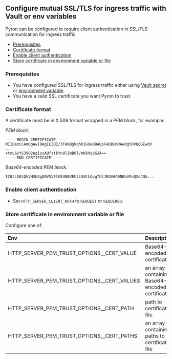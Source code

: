 ## Configure mutual SSL/TLS for ingress traffic with Vault or env variables

Pyron can be configured to require client authentication in SSL/TLS communication for ingress traffic.

* [Prerequisites](#pre)
* [Certificate format](#format)
* [Enable client authentication](#enable)
* [Store certificate in environment variable or file](#cert-env)

<a id="pre"></a>
### Prerequisites

* You have configured SSL/TLS for ingress traffic either using [Vault secret]((http-server-tls-vault.md)) or [environment variable]((http-server-tls-env.md)).
* You have a valid SSL certificate you want Pyron to trust.

<a id="format"></a>
### Certificate format

A certificate must be in X.509 format wrapped in a PEM block, for example:

_PEM block:_
```
-----BEGIN CERTIFICATE-----
MIIDezCCAmOgAwIBAgIEZOI/3TANBgkqhkiG9w0BAQsFADBuMRAwDgYDVQQGEwdV
...
+tmLSvYS39O2nqIzzAUfztkYnUlZmB0l/mKkVqbGJA==
-----END CERTIFICATE-----
```

_Base64-encoded PEM block:_
```
IC0tLS0tQkVHSU4gQ0VSVElGSUNBVEUtLS0tLQogTUlJRGV6Q0NBbU9nQXdJQk...
```

<a id="enable"></a>
### Enable client authentication

* Set `HTTP_SERVER_CLIENT_AUTH` to `REQUEST` or `REQUIRED`.

<a id="cert-env"></a>
### Store certificate in environment variable or file

Configure one of:

| Env                                         | Description                                            | Example                                       |
|:------------------------------------------- |:-------------------------------------------------------|:----------------------------------------------|
| HTTP_SERVER_PEM_TRUST_OPTIONS__CERT_VALUE   | Base64-encoded certificate                             | IC0tLS0tQkVHSU4g...                           |
| HTTP_SERVER_PEM_TRUST_OPTIONS__CERT_VALUES  | an array containing Base64-encoded certificates        | ["IC0tLS0tQkVHSU4g...","IC0tLS0tQkVHSU4g..."] |
| HTTP_SERVER_PEM_TRUST_OPTIONS__CERT_PATH    | path to certificate file                               | mycert1.pem                                   |
| HTTP_SERVER_PEM_TRUST_OPTIONS__CERT_PATHS   | an array containing paths to certificate file          | ["/mycert1.pem","mycert2.pem"]                |
